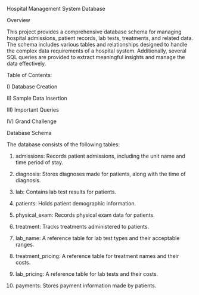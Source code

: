 Hospital Management System Database

Overview

This project provides a comprehensive database schema for managing hospital admissions, patient records, lab tests, treatments, and related data. The schema includes various tables and relationships designed to handle the complex data requirements of a hospital system. Additionally, several SQL queries are provided to extract meaningful insights and manage the data effectively.


Table of Contents: 

I) Database Creation

II) Sample Data Insertion

III) Important Queries

IV) Grand Challenge


Database Schema

The database consists of the following tables:

1) admissions: Records patient admissions, including the unit name and time period of stay.

2) diagnosis: Stores diagnoses made for patients, along with the time of diagnosis.

3) lab: Contains lab test results for patients.

4) patients: Holds patient demographic information.

5) physical_exam: Records physical exam data for patients.

6) treatment: Tracks treatments administered to patients.

7) lab_name: A reference table for lab test types and their acceptable ranges.

8) treatment_pricing: A reference table for treatment names and their costs.

9) lab_pricing: A reference table for lab tests and their costs.

10) payments: Stores payment information made by patients.


